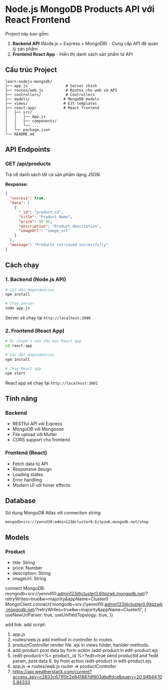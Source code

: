 # Node.js MongoDB Products API với React Frontend

Project này bao gồm:
1. **Backend API** (Node.js + Express + MongoDB) - Cung cấp API để quản lý sản phẩm
2. **Frontend React App** - Hiển thị danh sách sản phẩm từ API

## Cấu trúc Project

```
learn-nodejs-mongodb/
├── app.js                 # Server chính
├── routes/web.js          # Routes cho web và API
├── controllers/           # Controllers
├── models/               # MongoDB models
├── views/                # EJS templates
├── react-app/            # React frontend
│   ├── src/
│   │   ├── App.js
│   │   ├── components/
│   │   └── ...
│   └── package.json
└── README.md
```

## API Endpoints

### GET /api/products
Trả về danh sách tất cả sản phẩm dạng JSON

**Response:**
```json
{
  "success": true,
  "data": [
    {
      "_id": "product_id",
      "title": "Product Name",
      "price": 99.99,
      "description": "Product description",
      "imageUrl": "image_url"
    }
  ],
  "message": "Products retrieved successfully"
}
```

## Cách chạy

### 1. Backend (Node.js API)
```bash
# Cài đặt dependencies
npm install

# Chạy server
node app.js
```
Server sẽ chạy tại `http://localhost:3000`

### 2. Frontend (React App)
```bash
# Di chuyển vào thư mục React app
cd react-app

# Cài đặt dependencies
npm install

# Chạy React app
npm start
```
React app sẽ chạy tại `http://localhost:3001`

## Tính năng

### Backend
- RESTful API với Express
- MongoDB với Mongoose
- File upload với Multer
- CORS support cho frontend

### Frontend (React)
- Fetch data từ API
- Responsive design
- Loading states
- Error handling
- Modern UI với hover effects

## Database

Sử dụng MongoDB Atlas với connection string:
```
mongodb+srv://yennd10:admin123@cluster0.6jtpzwk.mongodb.net/shop
```

## Models

### Product
- title: String
- price: Number
- description: String
- imageUrl: String

connect MongoDB:
mongodb+srv://yennd10:admin123@cluster0.6jtpzwk.mongodb.net/?retryWrites=true&w=majority&appName=Cluster0
MongoClient.connect('mongodb+srv://yennd10:admin123@cluster0.6jtpzwk.mongodb.net/?retryWrites=true&w=majority&appName=Cluster0', {
    useNewUrlParser: true,
    useUnifiedTopology: true,
  })

add link: <link rel="stylesheet" href="/css/style.css">
add script: <script src="/js/theme.js"></script>

1. app.js
2. routes/web.js add method in controller to routes.
3. productController render file .ejs in views folder, hanlder methods.
4. add-product post data by form action /add-product in edit-product.ejs
5. /edit-product/<%= product._id %>?edit=true send productId and ?edit param, post data 6. by from action /edit-product in edit-product.ejs
7. app.js => routes/web.js router => productController
8. https://api.weatherstack.com/current?access_key=c2833c671f0c2e841887df603dbdfdce&query=20.94944,105.84333